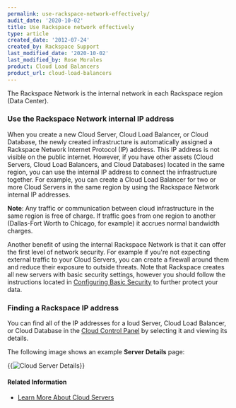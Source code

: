 ```yaml
---
permalink: use-rackspace-network-effectively/
audit_date: '2020-10-02'
title: Use Rackspace network effectively
type: article
created_date: '2012-07-24'
created_by: Rackspace Support
last_modified_date: '2020-10-02'
last_modified_by: Rose Morales
product: Cloud Load Balancers
product_url: cloud-load-balancers
---
```


The Rackspace Network is the internal network in each Rackspace region (Data
Center).

### Use the Rackspace Network internal IP address

When you create a new Cloud Server, Cloud Load Balancer, or Cloud Database, the
newly created infrastructure is automatically assigned a Rackspace Network
Internet Protocol (IP) address. This IP address is not visible on the public
internet. However, if you have other assets (Cloud Servers, Cloud Load
Balancers, and Cloud Databases) located in the same region, you can use the
internal IP address to connect the infrastructure together. For example, you can
create a Cloud Load Balancer for two or more Cloud Servers in the same region by
using the Rackspace Network internal IP addresses.

**Note**: Any traffic or communication between cloud infrastructure in the same
region is free of charge. If traffic goes from one region to another
(Dallas-Fort Worth to Chicago, for example) it accrues normal bandwidth charges.

Another benefit of using the internal Rackspace Network is that it can offer the
first level of network security. For example if you're not expecting external
traffic to your Cloud Servers, you can create a firewall around them and reduce
their exposure to outside threats. Note that Rackspace creates all new servers
with basic security settings, however you should follow the instructions located
in [Configuring Basic Security](/support/how-to/configuring-basic-security) to
further protect your data.

### Finding a Rackspace IP address

You can find all of the IP addresses for a loud Server, Cloud Load Balancer, or
 Cloud Database in the [Cloud Control Panel](https://login.rackspace.com) by
 selecting it and viewing its details.

The following image shows an example **Server Details** page:

{{<image alt="Cloud Server Details" src="ServerDetails.png" title="Cloud Server
Details">}}

#### Related Information

- [Learn More About Cloud
  Servers](/support/how-to/learn-more-about-cloud-servers)
